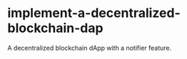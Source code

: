 # implement-a-decentralized-blockchain-dap
A decentralized blockchain dApp with a notifier feature.
